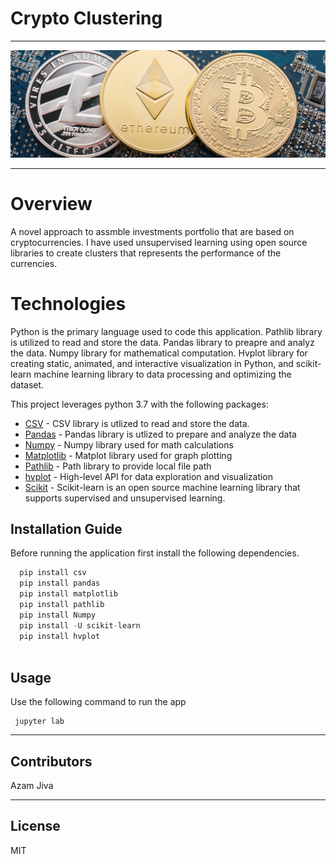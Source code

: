 # Crypto Clustering

-----------

![Finanl Planning](stock_clustering_image.png)

-----------

# Overview

A novel approach to assmble investments portfolio that are based on cryptocurrencies. I have used unsupervised learning using open source libraries to
create clusters that represents the performance of the currencies. 


# Technologies

Python is the primary language used to code this application. Pathlib library is utilized to read and store the data. Pandas library to preapre and analyz the data. 
Numpy library for mathematical computation. Hvplot library for creating static, animated, and interactive visualization in Python, and scikit-learn machine learning library to data processing and optimizing the dataset. 


This project leverages python 3.7 with the following packages:

* [CSV](https://docs.python.org/3/library/csv.html) - CSV library is utlized to read and store the data.
* [Pandas](https://github.com/pandas-dev/pandas) - Pandas library is utlized to prepare and analyze the data
* [Numpy](https://numpy.org/doc/stable/user/whatisnumpy.html) - Numpy library used for math calculations
* [Matplotlib](https://matplotlib.org/stable/index.html) -  Matplot library used for graph plotting
* [Pathlib](https://docs.python.org/3/library/pathlib.html) - Path library to provide local file path
* [hvplot](https://hvplot.holoviz.org/) - High-level API for data exploration and visualization 
* [Scikit](https://scikit-learn.org/stable/install.html) - Scikit-learn is an open source machine learning library that supports supervised and unsupervised learning.

## Installation Guide


Before running the application first install the following dependencies.

```python
  pip install csv
  pip install pandas
  pip install matplotlib
  pip install pathlib
  pip install Numpy
  pip install -U scikit-learn
  pip install hvplot
  
```

## Usage

Use the following command to run the app

```git to the directory and type
 jupyter lab
```

---

## Contributors

Azam Jiva

---

## License

MIT





